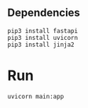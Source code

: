 ## Dependencies 

```
pip3 install fastapi
pip3 install uvicorn
pip3 install jinja2
```
# Run

```
uvicorn main:app
```